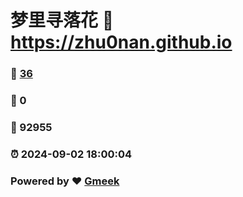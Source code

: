 # 梦里寻落花 :link: https://zhu0nan.github.io 
### :page_facing_up: [36](https://zhu0nan.github.io/tag.html) 
### :speech_balloon: 0 
### :hibiscus: 92955 
### :alarm_clock: 2024-09-02 18:00:04 
### Powered by :heart: [Gmeek](https://github.com/Meekdai/Gmeek)
